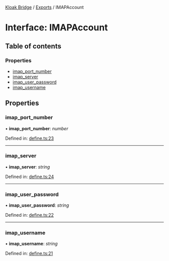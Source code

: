 [Kloak Bridge](../README.md) / [Exports](../modules.md) / IMAPAccount

# Interface: IMAPAccount

## Table of contents

### Properties

- [imap\_port\_number](imapaccount.md#imap_port_number)
- [imap\_server](imapaccount.md#imap_server)
- [imap\_user\_password](imapaccount.md#imap_user_password)
- [imap\_username](imapaccount.md#imap_username)

## Properties

### imap\_port\_number

• **imap\_port\_number**: *number*

Defined in: [define.ts:23](https://github.com/CoNET-project/kloak-bridge/blob/95909fa/src/define.ts#L23)

___

### imap\_server

• **imap\_server**: *string*

Defined in: [define.ts:24](https://github.com/CoNET-project/kloak-bridge/blob/95909fa/src/define.ts#L24)

___

### imap\_user\_password

• **imap\_user\_password**: *string*

Defined in: [define.ts:22](https://github.com/CoNET-project/kloak-bridge/blob/95909fa/src/define.ts#L22)

___

### imap\_username

• **imap\_username**: *string*

Defined in: [define.ts:21](https://github.com/CoNET-project/kloak-bridge/blob/95909fa/src/define.ts#L21)
